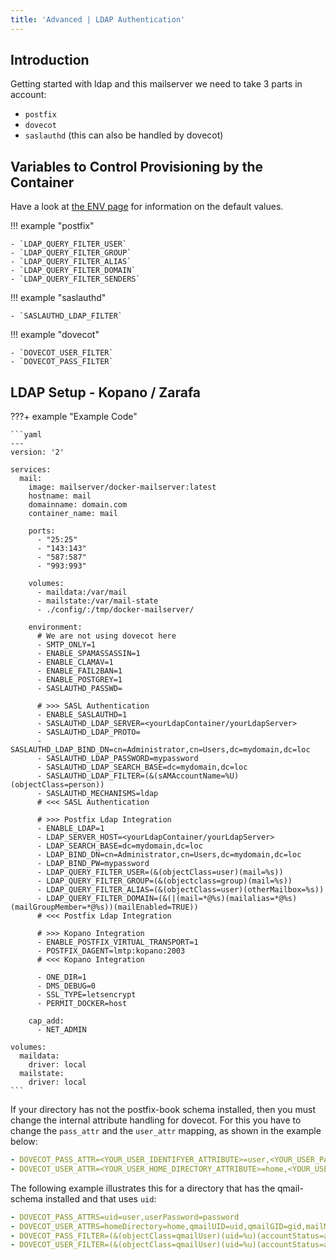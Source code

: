 ```yaml
---
title: 'Advanced | LDAP Authentication'
---
```


## Introduction

Getting started with ldap and this mailserver we need to take 3 parts in account:

- `postfix`
- `dovecot`
- `saslauthd` (this can also be handled by dovecot)

## Variables to Control Provisioning by the Container

Have a look at [the ENV page][docs-environment] for information on the default values.

!!! example "postfix"

    - `LDAP_QUERY_FILTER_USER`
    - `LDAP_QUERY_FILTER_GROUP`
    - `LDAP_QUERY_FILTER_ALIAS`
    - `LDAP_QUERY_FILTER_DOMAIN`
    - `LDAP_QUERY_FILTER_SENDERS`

!!! example "saslauthd"

    - `SASLAUTHD_LDAP_FILTER`

!!! example "dovecot"

    - `DOVECOT_USER_FILTER`
    - `DOVECOT_PASS_FILTER`

## LDAP Setup - Kopano / Zarafa

???+ example "Example Code"

    ```yaml
    ---
    version: '2'

    services:
      mail:
        image: mailserver/docker-mailserver:latest
        hostname: mail
        domainname: domain.com
        container_name: mail

        ports:
          - "25:25"
          - "143:143"
          - "587:587"
          - "993:993"

        volumes:
          - maildata:/var/mail
          - mailstate:/var/mail-state
          - ./config/:/tmp/docker-mailserver/

        environment:
          # We are not using dovecot here
          - SMTP_ONLY=1
          - ENABLE_SPAMASSASSIN=1
          - ENABLE_CLAMAV=1
          - ENABLE_FAIL2BAN=1
          - ENABLE_POSTGREY=1
          - SASLAUTHD_PASSWD=

          # >>> SASL Authentication
          - ENABLE_SASLAUTHD=1
          - SASLAUTHD_LDAP_SERVER=<yourLdapContainer/yourLdapServer>
          - SASLAUTHD_LDAP_PROTO=
          - SASLAUTHD_LDAP_BIND_DN=cn=Administrator,cn=Users,dc=mydomain,dc=loc
          - SASLAUTHD_LDAP_PASSWORD=mypassword
          - SASLAUTHD_LDAP_SEARCH_BASE=dc=mydomain,dc=loc
          - SASLAUTHD_LDAP_FILTER=(&(sAMAccountName=%U)(objectClass=person))
          - SASLAUTHD_MECHANISMS=ldap
          # <<< SASL Authentication

          # >>> Postfix Ldap Integration
          - ENABLE_LDAP=1
          - LDAP_SERVER_HOST=<yourLdapContainer/yourLdapServer>
          - LDAP_SEARCH_BASE=dc=mydomain,dc=loc
          - LDAP_BIND_DN=cn=Administrator,cn=Users,dc=mydomain,dc=loc
          - LDAP_BIND_PW=mypassword
          - LDAP_QUERY_FILTER_USER=(&(objectClass=user)(mail=%s))
          - LDAP_QUERY_FILTER_GROUP=(&(objectclass=group)(mail=%s))
          - LDAP_QUERY_FILTER_ALIAS=(&(objectClass=user)(otherMailbox=%s))
          - LDAP_QUERY_FILTER_DOMAIN=(&(|(mail=*@%s)(mailalias=*@%s)(mailGroupMember=*@%s))(mailEnabled=TRUE))
          # <<< Postfix Ldap Integration

          # >>> Kopano Integration
          - ENABLE_POSTFIX_VIRTUAL_TRANSPORT=1
          - POSTFIX_DAGENT=lmtp:kopano:2003
          # <<< Kopano Integration

          - ONE_DIR=1
          - DMS_DEBUG=0
          - SSL_TYPE=letsencrypt
          - PERMIT_DOCKER=host

        cap_add:
          - NET_ADMIN

    volumes:
      maildata:
        driver: local
      mailstate:
        driver: local
    ```

If your directory has not the postfix-book schema installed, then you must change the internal attribute handling for dovecot. For this you have to change the `pass_attr` and the `user_attr` mapping, as shown in the example below:

```yaml
- DOVECOT_PASS_ATTR=<YOUR_USER_IDENTIFYER_ATTRIBUTE>=user,<YOUR_USER_PASSWORD_ATTRIBUTE>=password
- DOVECOT_USER_ATTR=<YOUR_USER_HOME_DIRECTORY_ATTRIBUTE>=home,<YOUR_USER_MAILSTORE_ATTRIBUTE>=mail,<YOUR_USER_MAIL_UID_ATTRIBUTE>=uid, <YOUR_USER_MAIL_GID_ATTRIBUTE>=gid
```

The following example illustrates this for a directory that has the qmail-schema installed and that uses `uid`:

```yaml
- DOVECOT_PASS_ATTRS=uid=user,userPassword=password
- DOVECOT_USER_ATTRS=homeDirectory=home,qmailUID=uid,qmailGID=gid,mailMessageStore=mail
- DOVECOT_PASS_FILTER=(&(objectClass=qmailUser)(uid=%u)(accountStatus=active))
- DOVECOT_USER_FILTER=(&(objectClass=qmailUser)(uid=%u)(accountStatus=active))
```

[docs-environment]: https://docker-mailserver.github.io/docker-mailserver/edge/config/environment/
